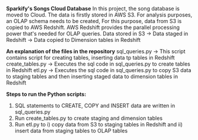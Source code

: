 **Sparkify's Songs Cloud Database**
In this project, the song database is moved to Cloud. The data is firstly stored in AWS S3. For analysis purposes, an OLAP schema needs to be created, For this purpose, data from S3 is 
copied to AWS Redshift. AWS Redshift provides the parallel processing power that's needed for OLAP queries. 
Data stored in S3 -> Data staged in Redshift -> Data copied to Dimension tables in Redshift

**An explanation of the files in the repository**
sql_queries.py -> This script contains script for creating tables, inserting data tp tables in Redshift
create_tables.py -> Executes the sql code in sql_queries.py to create tables in Redshift
etl.py -> Executes the sql code in sql_queries.py to copy S3 data to staging tables and then inserting staged data to dimension tables in Redshift


**Steps to run the Python scripts:**
1. SQL statements to CREATE, COPY and INSERT data are written in sql_queries.py
2. Run create_tables.py to create staging and dimension tables
3. Run etl.py to i) copy data from S3 to staging tables in Redshift and ii) insert data from staging tables to OLAP tables  
